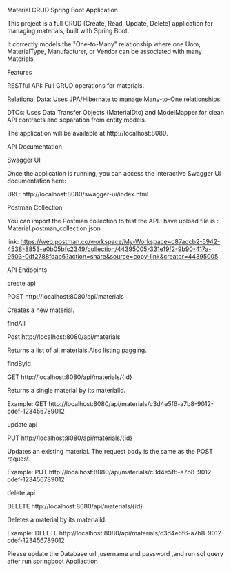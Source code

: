 Material CRUD Spring Boot Application

This project is a full CRUD (Create, Read, Update, Delete) application for managing materials, built with Spring Boot.

It correctly models the "One-to-Many" relationship where one Uom, MaterialType, Manufacturer, or Vendor can be associated with many Materials.

Features

RESTful API: Full CRUD operations for materials.

Relational Data: Uses JPA/Hibernate to manage Many-to-One relationships.

DTOs: Uses Data Transfer Objects (MaterialDto) and ModelMapper for clean API contracts and separation from entity models.

The application will be available at http://localhost:8080.

API Documentation

Swagger UI

Once the application is running, you can access the interactive Swagger UI documentation here:

URL: http://localhost:8080/swagger-ui/index.html

Postman Collection

You can import the Postman collection to test the API.I have upload file is : Material.postman_collection.json

link: https://web.postman.co/workspace/My-Workspace~c87adcb2-5942-4538-8853-e0b05bfc2349/collection/44395005-331e19f2-9b90-417a-9503-0df2788fdab6?action=share&source=copy-link&creator=44395005

API Endpoints

create api

POST http://localhost:8080/api/materials

Creates a new material.

findAll

Post http://localhost:8080/api/materials

Returns a list of all materials.Also listing pagging.

findById

GET http://localhost:8080/api/materials/{id}

Returns a single material by its materialld.

Example: GET http://localhost:8080/api/materials/c3d4e5f6-a7b8-9012-cdef-123456789012

update api

PUT http://localhost:8080/api/materials/{id}

Updates an existing material. The request body is the same as the POST request.

Example: PUT http://localhost:8080/api/materials/c3d4e5f6-a7b8-9012-cdef-123456789012

delete api

DELETE http://localhost:8080/api/materials/{id}

Deletes a material by its materialld.

Example: DELETE http://localhost:8080/api/materials/c3d4e5f6-a7b8-9012-cdef-123456789012

Please update the Database url ,username and password ,and run sql query after run springboot Appliaction 


